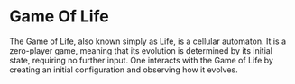 # Game Of Life
The Game of Life, also known simply as Life, is a cellular automaton.
It is a zero-player game, meaning that its evolution is determined by its initial state, requiring no further input.
One interacts with the Game of Life by creating an initial configuration and observing how it evolves.
